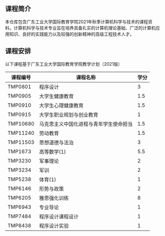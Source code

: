 ## 课程简介

本仓库包含广东工业大学国际教育学院2021年秋季计算机科学与技术的课程资料。计算机科学与技术专业旨在培养具备扎实的计算机理论基础、广泛的计算机应用知识、良好的实践能力以及较强的创新精神的高级工程技术人才。

## 课程安排

以下课程基于广东工业大学国际教育学院教学计划（2021版）

| 课程编号 | 课程名称                               | 学分 |
| -------- | -------------------------------------- | ---- |
| TMP0801  | 程序设计                               | 3    |
| TMP0905  | 大学生健康教育                         | 1.5  |
| TMP0910  | 大学生心理健康教育                     | 1.5  |
| TMP0915  | 大学生职业规划与创业教育               | 1    |
| TMP10680 | 马克思主义中国化进程与青年学生使命担当 | 1.5  |
| TMP11240 | 劳动教育                               | 1.5  |
| TMP11503 | 思想道德与法治                         | 3    |
| TMP1673  | 高等数学(1)                            | 5.5  |
| TMP3230  | 军事理论                               | 2    |
| TMP3234  | 军训                                   | 2    |
| TMP5238  | 体育(1)                                | 1    |
| TMP6146  | 形势与政策                             | 2    |
| TMP6205  | 雅思强化训练                           | 8    |
| TMP6943  | 专业导论                               | 1    |
| TMP7484  | 程序设计课程设计                       | 1    |
| TMP8438  | 程序设计实验                           | 1    |